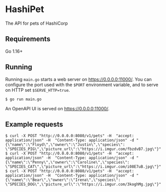 # HashiPet

The API for pets of HashiCorp
## Requirements

Go 1.16+

## Running

Running `main.go` starts a web server on https://0.0.0.0:11000/. You can configure
the port used with the `$PORT` environment variable, and to serve on HTTP set
`$SERVE_HTTP=true`.

```
$ go run main.go
```

An OpenAPI UI is served on https://0.0.0.0:11000/.

## Example requests

```shell
$ curl -X POST "http://0.0.0.0:8080/v1/pets" -H  "accept: application/json" -H  "Content-Type: application/json" -d "{\"name\":\"Floyd\",\"owner\":\"Justin\",\"species\": \"SPECIES_PIG\",\"picture_url\":\"https://i.imgur.com/fbzdvB7.jpg\"}"
$ curl -X POST "http://0.0.0.0:8080/v1/pets" -H  "accept: application/json" -H  "Content-Type: application/json" -d "{\"name\":\"Penny\",\"owner\":\"Caroline\",\"species\": \"SPECIES_CAT\",\"picture_url\":\"https://i.imgur.com/i08E7uB.jpg\"}"
$ curl -X POST "http://0.0.0.0:8080/v1/pets" -H  "accept: application/json" -H  "Content-Type: application/json" -d "{\"name\":\"Bear\",\"owner\":\"Irena\",\"species\": \"SPECIES_DOG\",\"picture_url\":\"https://i.imgur.com/3koghMg.jpg\"}"
```
